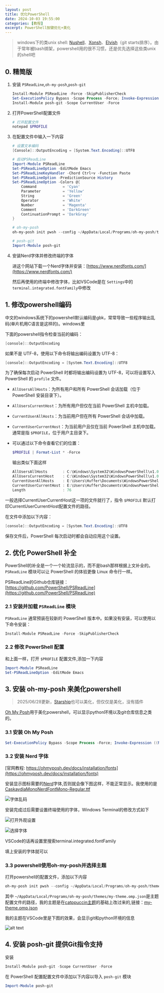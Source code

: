 ```yaml
---
layout: post
title: 优化PowerShell
date: 2024-10-03 19:55:00
categories: [教程]
excerpt: PowerShell按键优化+美化
---
```


> windows下的类unix shell: [Nushell](https://github.com/nushell/nushell)、[Xonsh](https://github.com/xonsh/xonsh)、[Elvish](https://github.com/elves/elvish)（git starts排序）。由于常年被bash绑架，powershell用的很不习惯，还是优先选择这些类unix的shell吧

## 0. 精简版

1. 安装 `PSReadLine`,`oh-my-posh`,`posh-git`

   ```powershell
   Install-Module PSReadLine -Force -SkipPublisherCheck
   Set-ExecutionPolicy Bypass -Scope Process -Force; Invoke-Expression ((New-Object System.Net.WebClient).DownloadString('https://ohmyposh.dev/install.ps1'))
   Install-Module posh-git -Scope CurrentUser -Force
   ```
2. 打开PowerShell配置文件

   ```powershell
   # 打开配置文件
   notepad $PROFILE
   ```
3. 在配置文件中输入一下内容

   ```powershell
   # 设置文本编码
   [Console]::OutputEncoding = [System.Text.Encoding]::UTF8

   # 启动PSReadLine
   Import-Module PSReadLine
   Set-PSReadLineOption -EditMode Emacs
   Set-PSReadLineKeyHandler -Chord Ctrl+v -Function Paste
   Set-PSReadLineOption -PredictionSource History
   Set-PSReadLineOption -Colors @{
       Command            = 'Cyan'
       Parameter          = 'Yellow'
       String             = 'Green'
       Operator           = 'White'
       Number             = 'Magenta'
       Comment            = 'DarkGreen'
       ContinuationPrompt = 'DarkGray'
   }

   # oh-my-posh
   oh-my-posh init pwsh --config ~/AppData/Local/Programs/oh-my-posh/themes/my-theme.omp.json |    Invoke-Expression

   # posh-git
   Import-Module posh-git
   ```
4. 安装Nerd字体并修改终端的字体

   进这个网站下载一个Nerd字体并安装：[https://www.nerdfonts.com/](https://www.nerdfonts.com/)

   然后再使用的终端中修改字体，比如VSCode是在 `Settings`中的 `terminal.integrated.fontFamily`中修改

## 1. 修改powershell编码

中文的windows系统下的powershell默认编码是gbk，常常导致一些程序输出乱码(单片机用C语言是这样的)。windows里

下面的powershell指令检查当前的编码：

```powershell
[console]::OutputEncoding
```

如果不是 UTF-8，使用以下命令将输出编码设置为 UTF-8：

```powershell
[console]::OutputEncoding = [System.Text.Encoding]::UTF8
```

为了确保每次启动 PowerShell 时都将输出编码设置为 UTF-8，可以将设置写入 PowerShell 的 `profile` 文件。

- `AllUsersAllHosts`：为所有用户和所有 PowerShell 会话加载（位于 PowerShell 安装目录下）。
- `AllUsersCurrentHost`：为所有用户但仅在当前 PowerShell 主机中加载。
- `CurrentUserAllHosts`：为当前用户但在所有 PowerShell 会话中加载。
- `CurrentUserCurrentHost`：为当前用户且仅在当前 PowerShell 主机中加载。通常是指 `$PROFILE`，位于用户主目录下。
- 可以通过以下命令查看它们的位置：

  ```powershell
  $PROFILE | Format-List * -Force
  ```

  输出类似下面这样

  ```powershell
  AllUsersAllHosts       : C:\Windows\System32\WindowsPowerShell\v1.0\profile.ps1
  AllUsersCurrentHost    : C:\Windows\System32\WindowsPowerShell\v1.0\Microsoft.  PowerShell_profile.ps1
  CurrentUserAllHosts    : E:\Users\Huffer\Documents\WindowsPowerShell\profile.ps1
  CurrentUserCurrentHost : E:\Users\Huffer\Documents\WindowsPowerShell\Microsoft. PowerShell_profile.ps1
  Length                 : 76
  ```

一般选择CurrentUserCurrentHost这一项的文件就行了，指令 `$PROFILE` 默认打印CurrentUserCurrentHost配置文件的路径。

在文件中添加以下内容：

```powershell
[console]::OutputEncoding = [System.Text.Encoding]::UTF8
```

保存文件后，PowerShell 每次启动时都会自动应用这个设置。

## 2. 优化 PowerShell 补全

PowerShell的补全是一个一个轮流显示的，而不是bash那样根据上文补全的。`PSReadLine` 模块可以让 PowerShell 的体验更像 Linux 命令行一样。

PSReadLine的Github仓库链接： [https://github.com/PowerShell/PSReadLine](https://github.com/PowerShell/PSReadLine)

### 2.1 安装并加载 `PSReadLine` 模块

`PSReadLine` 通常预装在较新的 PowerShell 版本中。如果没有安装，可以使用以下命令安装：

```powershell
Install-Module PSReadLine -Force -SkipPublisherCheck
```

### 2.2 修改 PowerShell 配置

和上面一样，打开 `$PROFILE` 配置文件,添加一下内容

```powershell
Import-Module PSReadLine
Set-PSReadLineOption -EditMode Emacs
```

## 3. 安装 oh-my-posh 来美化powershell

> 2025/06/28更新，[Starship](https://starship.rs/)也可以美化，但仅仅是美化，没有插件

[Oh My Posh](https://ohmyposh.dev/)用于美化powershell，可以显示python环境以及git仓库信息之类的。

### 3.1 安装 Oh My Posh

```powershell
Set-ExecutionPolicy Bypass -Scope Process -Force; Invoke-Expression ((New-Object System.Net.WebClient).DownloadString('https://ohmyposh.dev/install.ps1'))
```

### 3.2 安装 Nerd 字体

[官网教程: https://ohmyposh.dev/docs/installation/fonts](https://ohmyposh.dev/docs/installation/fonts)

安装显示图标需要的[Nerd](https://www.nerdfonts.com/)字体,否则就会像下图这样，不能正常显示。我使用的是[CaskaydiaMonoNerdFontMono-Regular.ttf](https://github.com/ryanoasis/nerd-fonts/releases/download/v3.2.1/CascadiaMono.zip)

![字体乱码](../assets/Optimizing_PowerShell/pwsh-error-display.png)

安装完成过后需要设置终端使用的字体，Windows Terminal的修改方式如下

![打开外观设置](../assets/Optimizing_PowerShell/wt0.png)

![选择字体](../assets/Optimizing_PowerShell/wt1.png)

VSCode的话再设置里搜索terminal.integrated.fontFamily

填上安装的字体就可以

### 3.3 powershell使用oh-my-posh并选择主题

打开powershell的配置文件，添加以下内容

```powershell
oh-my-posh init pwsh --config ~/AppData/Local/Programs/oh-my-posh/themes/my-theme.omp.json | Invoke-Expression
```

其中 `~/AppData/Local/Programs/oh-my-posh/themes/my-theme.omp.json`是主题配置文件的路径，我的主题是在[catppuccin主题](https://github.com/JanDeDobbeleer/oh-my-posh/blob/main/themes/catppuccin.omp.json)的基础上改过来的,链接：[my-theme.omp.json](https://github.com/Huffer342-WSH/myNotes/blob/main/guide/resource/my-theme.omp.json)

我的主题在VSCode里是下图的效果，会显示git和python环境的信息

![alt text](../assets/Optimizing_PowerShell/my-theme.png)

## 4. 安装 posh-git 提供Git指令支持

安装

```powershell
Install-Module posh-git -Scope CurrentUser -Force
```

在 PowerShell 配置配置文件中添加以下内容以导入 `posh-git` 模块

```powershell
Import-Module posh-git
```
